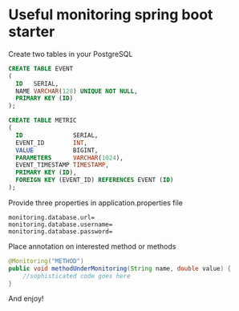 # Useful monitoring spring boot starter
Create two tables in your PostgreSQL
~~~~sql
CREATE TABLE EVENT
(
  ID   SERIAL,
  NAME VARCHAR(128) UNIQUE NOT NULL,
  PRIMARY KEY (ID)
);

CREATE TABLE METRIC
(
  ID              SERIAL,
  EVENT_ID        INT,
  VALUE           BIGINT,
  PARAMETERS      VARCHAR(1024),
  EVENT_TIMESTAMP TIMESTAMP,
  PRIMARY KEY (ID),
  FOREIGN KEY (EVENT_ID) REFERENCES EVENT (ID)
);
~~~~
Provide three properties in application.properties file
~~~~properties
monitoring.database.url=
monitoring.database.username=
monitoring.database.password=
~~~~
Place annotation on interested method or methods
~~~~java
@Monitoring("METHOD")
public void methodUnderMonitoring(String name, double value) {
    //sophisticated code goes here
}
~~~~
And enjoy!